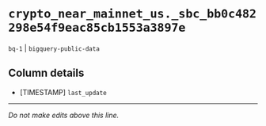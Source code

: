 # `crypto_near_mainnet_us._sbc_bb0c482298e54f9eac85cb1553a3897e`
`bq-1` | `bigquery-public-data`

## Column details
* [TIMESTAMP] `last_update`

-------------------------------------------------------------------------------
*Do not make edits above this line.*
